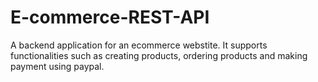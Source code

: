 # E-commerce-REST-API
A backend application for an ecommerce webstite. It supports functionalities such as creating products, ordering products and making payment using paypal. 
